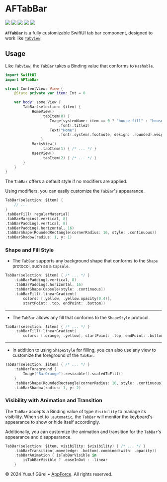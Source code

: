# AFTabBar

<p align="left">
<a href="https://www.swift.org"><img src="https://img.shields.io/badge/Language-Swift%205.5-%23DE5D43"></a>
<a href="https://developer.apple.com/ios/"><img src="https://img.shields.io/badge/Platform-iOS%2015.0%2B-%2359ABE1"></a>
<a href="https://developer.apple.com/documentation/SwiftUI"><img src="https://img.shields.io/badge/Framework-SwiftUI-%233B82F7"></a>
<a href="https://www.swift.org/package-manager/"><img src="https://img.shields.io/badge/SPM-Compatible-%23FF149367"></a>
<a href="https://en.wikipedia.org/wiki/MIT_License/"><img src="https://img.shields.io/badge/license-mit-brightgreen.svg"></a>
</p>

**`AFTabBar`** is a fully customizable SwiftUI tab bar component, designed to work like [`TabView`](https://developer.apple.com/documentation/swiftui/tabview).

## Usage

Like `TabView`, the `TabBar` takes a Binding value that conforms to `Hashable`.

```swift
import SwiftUI
import AFTabBar

struct ContentView: View {
    @State private var item: Int = 0

    var body: some View {
        TabBar(selection: $item) {
            HomeView()
                .tabItem(0) {
                    Image(systemName: item == 0 ? "house.fill" : "house")
                        .font(.title3)
                    Text("Home")
                        .font(.system(.footnote, design: .rounded).weight(item == 0 ? .bold : .medium))
                }
            MarksView()
                .tabItem(1) { /* ... */ }
            UserView()
                .tabItem(2) { /* ... */ }
        }
    }
}
```

The `TabBar` offers a default style if no modifiers are applied.

Using modifiers, you can easily customize the `TabBar`'s appearance.

```swift
TabBar(selection: $item) {
    // ...
}
.tabBarFill(.regularMaterial)
.tabBarMargins(.vertical, 8)
.tabBarPadding(.vertical, 8)
.tabBarPadding(.horizontal, 16)
.tabBarShape(RoundedRectangle(cornerRadius: 16, style: .continuous))
.tabBarShadow(radius: 1, y: 1)
```

### Shape and Fill Style

- The `TabBar` supports any background shape that conforms to the `Shape` protocol, such as a `Capsule`.

```swift
TabBar(selection: $item) { /* ... */ }
    .tabBarPadding(.vertical, 8)
    .tabBarPadding(.horizontal, 16)
    .tabBarShape(Capsule(style: .continuous))
    .tabBarFill(.linearGradient(
        colors: [.yellow, .yellow.opacity(0.4)],
        startPoint: .top, endPoint: .bottom))
```

---

- The `TabBar` allows any fill that conforms to the `ShapeStyle` protocol.

```swift
TabBar(selection: $item) { /* ... */ }
    .tabBarFill(.linearGradient(
        colors: [.orange, .yellow], startPoint: .top, endPoint: .bottom))
```

---

- In addition to using `ShapeStyle` for filling, you can also use any view to customize the foreground of the `TabBar`.

```swift
TabBar(selection: $item) { /* ... */ }
    .tabBarForeground {
        Image("BarOrange").resizable().scaledToFill()
    }
    .tabBarShape(RoundedRectangle(cornerRadius: 16, style: .continuous))
    .tabBarShadow(radius: 1, y: 2)
```

### Visibility with Animation and Transition

The `TabBar` accepts a Binding value of type `Visibility` to manage its visibility. When set to `.automatic`, the `TabBar` will monitor the keyboard's appearance to show or hide itself accordingly.

Additionally, you can customize the animation and transition for the `TabBar`'s appearance and disappearance.

```swift
TabBar(selection: $item, visibility: $visibility) { /* ... */ }
    .tabBarTransition(.move(edge: .bottom).combined(with: .opacity))
    .tabBarAnimation { isTabBarVisible in
        isTabBarVisible ? .easeInOut : .linear
    }
```

© 2024 Yusuf Gürel • [AppForce](https://appforce.co). All rights reserved.
